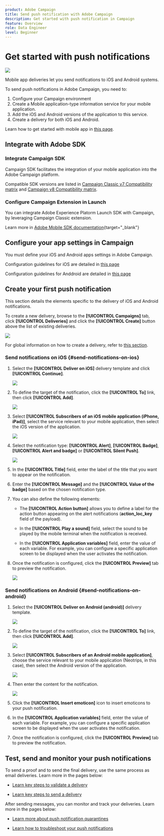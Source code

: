 ```yaml
---
product: Adobe Campaign
title: Send push notification with Adobe Campaign
description: Get started with push notification in Campaign
feature: Overview
role: Data Engineer
level: Beginner
---
```

# Get started with push notifications

![](assets/do-not-localize/common.svg)

Mobile app deliveries let you send notifications to iOS and Android systems.

To send push notifications in Adobe Campaign, you need to:

1. Configure your Campaign environment
1. Create a Mobile application-type information service for your mobile application. 
1. Add the iOS and Android versions of the application to this service.
1. Create a delivery for both iOS and Android. 

Learn how to get started with mobile app in [this page](about-mobile-app-channel.md).

## Integrate with Adobe SDK

### Integrate Campaign SDK 

Campaign SDK facilitates the integration of your mobile application into the Adobe Campaign platform.

Compatible SDK versions are listed in [Campaign Classic v7 Compatibility matrix](../../../../v7/rn/using/compatibility-matrix.md#MobileSDK) and [Campaign v8 Compatibility matrix](../../../../v8/start/compatibility-matrix.md#MobileSDK).

### Configure Campaign Extension in Launch

You can integrate Adobe Experience Platorm Launch SDK with Campaign, by leveraging Campaign Classic extension.

Learn more in [Adobe Mobile SDK documentation](https://aep-sdks.gitbook.io/docs/using-mobile-extensions/adobe-campaignclassic){target="_blank"}

## Configure your app settings in Campaign

You must define your iOS and Android apps settings in Adobe Campaign.

Configuration guidelines for iOS are detailed in [this page](configuring-the-mobile-application.md)

Configuration guidelines for Anddroid are detailed in [this page](configuring-the-mobile-application-android.md)

## Create your first push notification

This section details the elements specific to the delivery of iOS and Android notifications.

<!--
>[!CAUTION]
>
>With Campaign v8, mobile registration is now **asynchronous**. [Learn more](../../../v8/dev/staging.md).
-->

To create a new delivery, browse to the **[!UICONTROL Campaigns]** tab, click **[!UICONTROL Deliveries]** and click the **[!UICONTROL Create]** button above the list of existing deliveries.

![](../assets/delivery_step_1.png)

For global information on how to create a delivery, refer to [this section](../communication-channels.md).

### Send notifications on iOS {#send-notifications-on-ios}

1. Select the **[!UICONTROL Deliver on iOS]** delivery template and click **[!UICONTROL Continue]**.

   ![](../assets/push-template-ios.png)

1. To define the target of the notification, click the **[!UICONTROL To]** link, then click **[!UICONTROL Add]**.

   ![](../assets/push-ios-select-target.png)

1. Select **[!UICONTROL Subscribers of an iOS mobile application (iPhone, iPad)]**, select the service relevant to your mobile application, then select the iOS version of the application.

   ![](../assets/push-ios-subscribers.png)

1. Select the notification type: **[!UICONTROL Alert]**, **[!UICONTROL Badge]**, **[!UICONTROL Alert and badge]** or **[!UICONTROL Silent Push]**.

   ![](../assets/push-ios-alert.png)

1. In the **[!UICONTROL Title]** field, enter the label of the title that you want to appear on the notification.

1. Enter the **[!UICONTROL Message]** and the **[!UICONTROL Value of the badge]** based on the chosen notification type.

1. You can also define the following elements:

    * The **[!UICONTROL Action button]** allows you to define a label for the action button appearing on the alert notifications (**action_loc_key** field of the payload).

    * In the **[!UICONTROL Play a sound]** field, select the sound to be played by the mobile terminal when the notification is received.

    * In the **[!UICONTROL Application variables]** field, enter the value of each variable. For example, you can configure a specific application screen to be displayed when the user activates the notification.

1. Once the notification is configured, click the **[!UICONTROL Preview]** tab to preview the notification. 

   ![](../assets/push-ios-preview.png)


### Send notifications on Android {#send-notifications-on-android}

1. Select the **[!UICONTROL Deliver on Android (android)]** delivery template.

    ![](../assets/push-template-android.png)

1. To define the target of the notification, click the **[!UICONTROL To]** link, then click **[!UICONTROL Add]**.

    ![](../assets/push-android-select-target.png)

1. Select **[!UICONTROL Subscribers of an Android mobile application]**, choose the service relevant to your mobile application (Neotrips, in this case), then select the Android version of the application.

   ![](../assets/push-ios-subscribers.png)

1. Then enter the content for the notification.

   ![](../assets/push-android-content.png)

1. Click the **[!UICONTROL Insert emoticon]** icon to insert emoticons to your push notification.

1. In the **[!UICONTROL Application variables]** field, enter the value of each variable. For example, you can configure a specific application screen to be displayed when the user activates the notification.

1. Once the notification is configured, click the **[!UICONTROL Preview]** tab to preview the notification. 

## Test, send and monitor your push notifications

To send a proof and to send the final delivery, use the same process as email deliveries. Learn more in the pages below:

* [Learn key steps to validate a delivery](../steps-validating-the-delivery.md)

* [Learn key steps to send a delivery](../steps-sending-the-delivery.md)

After sending messages, you can monitor and track your deliveries. Learn more in the pages below:

* [Learn more about push notification quarantines](../understanding-quarantine-management.md#push-notification-quarantines)

* [Learn how to troubleshoot your push notifications](troubleshooting.md)
